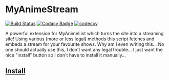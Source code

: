 # MyAnimeStream

[![Build Status](https://travis-ci.org/siku2/MyAnimeStream.svg?branch=master)](https://travis-ci.org/siku2/MyAnimeStream)
[![Codacy Badge](https://api.codacy.com/project/badge/Grade/29aa48ead2a143c0b3141614812e3357)](https://app.codacy.com/app/siku2/MyAnimeStream?utm_source=github.com&utm_medium=referral&utm_content=siku2/MyAnimeStream&utm_campaign=badger)
[![codecov](https://codecov.io/gh/siku2/MyAnimeStream/branch/master/graph/badge.svg)](https://codecov.io/gh/siku2/MyAnimeStream)

A powerful extension for MyAnimeList which turns the site into a streaming site! Using various (more or less legal) methods this script fetches and embeds a stream for your favourite shows. Why am I even writing this... No one should actually use this, I don't want any legal trouble... I just want the nice "install" button so I don't have to install it manually...


## [Install](https://github.com/siku2/MyAnimeStream/raw/master/Deities/dist/myanimestream.user.js)
